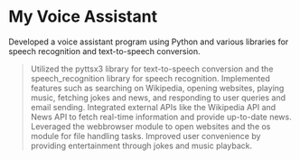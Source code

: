 # My Voice Assistant
Developed a voice assistant program using Python and various libraries for speech recognition and text-to-speech conversion.
> Utilized the pyttsx3 library for text-to-speech conversion and the speech_recognition library for speech recognition.
> Implemented features such as searching on Wikipedia, opening websites, playing music, fetching jokes and news, and responding to user queries and email sending.
> Integrated external APIs like the Wikipedia API and News API to fetch real-time information and provide up-to-date news.
> Leveraged the webbrowser module to open websites and the os module for file handling tasks.
> Improved user convenience by providing entertainment through jokes and music playback.



